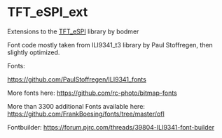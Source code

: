 # TFT_eSPI_ext
Extensions to the [TFT_eSPI](https://github.com/Bodmer/TFT_eSPI) library by bodmer


Font code mostly taken from ILI9341_t3 library by Paul Stoffregen,
then slightly optimized.

Fonts:

https://github.com/PaulStoffregen/ILI9341_fonts

More fonts here:
https://github.com/rc-photo/bitmap-fonts

More than 3300 additional Fonts available here:
https://github.com/FrankBoesing/fonts/tree/master/ofl

Fontbuilder:
https://forum.pjrc.com/threads/39804-ILI9341-font-builder


